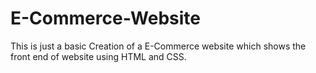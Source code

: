 # E-Commerce-Website
This is just a basic Creation of a E-Commerce website which shows the front end of website using HTML and CSS.
